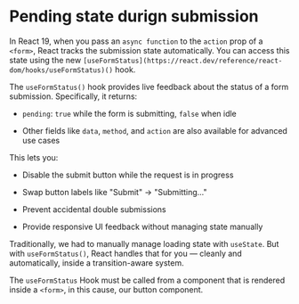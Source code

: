 Pending state durign submission
===============================

In React 19, when you pass an `async function` to the `action` prop of a `<form>`, React tracks the submission state automatically. You can access this state using the new `[useFormStatus](https://react.dev/reference/react-dom/hooks/useFormStatus)()` hook.

The `useFormStatus()` hook provides live feedback about the status of a form submission. Specifically, it returns:

*   `pending`: `true` while the form is submitting, `false` when idle
    
*   Other fields like `data`, `method`, and `action` are also available for advanced use cases
    

This lets you:

*   Disable the submit button while the request is in progress
    
*   Swap button labels like "Submit" → "Submitting..."
    
*   Prevent accidental double submissions
    
*   Provide responsive UI feedback without managing state manually
    

Traditionally, we had to manually manage loading state with `useState`. But with `useFormStatus()`, React handles that for you — cleanly and automatically, inside a transition-aware system.

The `useFormStatus` Hook must be called from a component that is rendered inside a `<form>`, in this cause, our button component.